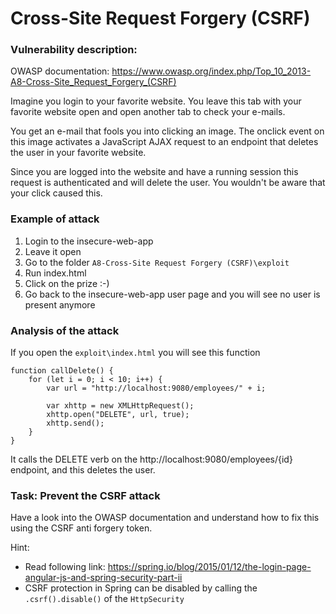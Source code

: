 # Cross-Site Request Forgery (CSRF)

 
### Vulnerability description:

OWASP documentation: https://www.owasp.org/index.php/Top_10_2013-A8-Cross-Site_Request_Forgery_(CSRF)

Imagine you login to your favorite website. You leave this tab with your favorite website open and open another tab to check your e-mails.

You get an e-mail that fools you into clicking an image. The onclick event on this image activates a JavaScript AJAX request to an endpoint that deletes the user in your favorite website.

Since you are logged into the website and have a running session this request is authenticated and will delete the user. You wouldn't be aware that your click caused this.


### Example of attack

1. Login to the insecure-web-app
2. Leave it open
3. Go to the folder `A8-Cross-Site Request Forgery (CSRF)\exploit`
4. Run index.html
5. Click on the prize :-)
6. Go back to the insecure-web-app user page and you will see no user is present anymore

### Analysis of the attack

If you open the `exploit\index.html` you will see this function

```
function callDelete() {
    for (let i = 0; i < 10; i++) {
        var url = "http://localhost:9080/employees/" + i;
        
        var xhttp = new XMLHttpRequest();
        xhttp.open("DELETE", url, true);
        xhttp.send();
    }
}
```

It calls the DELETE verb on the http://localhost:9080/employees/{id} endpoint, and this deletes the user.

### Task: Prevent the CSRF attack

Have a look into the OWASP documentation and understand how to fix this using the CSRF anti forgery token.

Hint: 
* Read following link: https://spring.io/blog/2015/01/12/the-login-page-angular-js-and-spring-security-part-ii
* CSRF protection in Spring can be disabled by calling the `.csrf().disable()` of the `HttpSecurity`